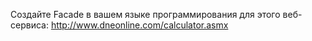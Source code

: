﻿Создайте Facade в вашем языке программирования для этого веб-сервиса: http://www.dneonline.com/calculator.asmx